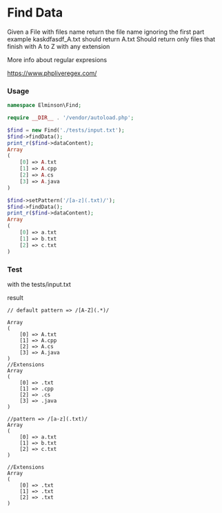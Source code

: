 # Find Data

Given a File with files name 
return the file name ignoring the first part 
example kaskdfasdf_A.txt should return A.txt
Should return only files that finish with A to Z with any extension


More info about regular expresions 

https://www.phpliveregex.com/

### Usage
```php
namespace Elminson\Find;

require __DIR__ . '/vendor/autoload.php';

$find = new Find('./tests/input.txt');
$find->findData();
print_r($find->dataContent);
Array
(
    [0] => A.txt
    [1] => A.cpp
    [2] => A.cs
    [3] => A.java
)

$find->setPattern('/[a-z](.txt)/');
$find->findData();
print_r($find->dataContent);
Array
(
    [0] => a.txt
    [1] => b.txt
    [2] => c.txt
)

```
### Test

with the tests/input.txt

result 
```
// default pattern => /[A-Z](.*)/

Array
(
    [0] => A.txt
    [1] => A.cpp
    [2] => A.cs
    [3] => A.java
)
//Extensions
Array
(
    [0] => .txt
    [1] => .cpp
    [2] => .cs
    [3] => .java
)

//pattern => /[a-z](.txt)/
Array
(
    [0] => a.txt
    [1] => b.txt
    [2] => c.txt
)

//Extensions
Array
(
    [0] => .txt
    [1] => .txt
    [2] => .txt
)
```